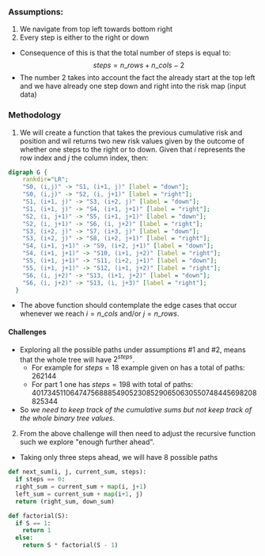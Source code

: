### Assumptions:
1. We navigate from top left towards bottom right
2. Every step is either to the right or down
- Consequence of this is that the total number of steps is equal to:
$$steps = n\_rows + n\_cols - 2$$
- The number 2 takes into account the fact the already start at the top left and we have already one step down and right into the risk map (input data)

### Methodology
1. We will create a function that takes the previous cumulative risk and position and wil returns two new risk values given by the outcome of whether one steps to the right or to down. Given that $i$ represents the row index and $j$ the column index, then:
```dot
digraph G {
    rankdir="LR";
    "S0, (i,j)" -> "S1, (i+1, j)" [label = "down"];
    "S0, (i,j)" -> "S2, (i, j+1)" [label = "right"];
    "S1, (i+1, j)" -> "S3, (i+2, j)" [label = "down"];
    "S1, (i+1, j)" -> "S4, (i+1, j+1)" [label = "right"];
    "S2, (i, j+1)" -> "S5, (i+1, j+1)" [label = "down"];
    "S2, (i, j+1)" -> "S6, (i, j+2)" [label = "right"];
    "S3, (i+2, j)" -> "S7, (i+3, j)" [label = "down"];
    "S3, (i+2, j)" -> "S8, (i+2, j+1)" [label = "right"];
    "S4, (i+1, j+1)" -> "S9, (i+2, j+1)" [label = "down"];
    "S4, (i+1, j+1)" -> "S10, (i+1, j+2)" [label = "right"];
    "S5, (i+1, j+1)" -> "S11, (i+2, j+1)" [label = "down"];
    "S5, (i+1, j+1)" -> "S12, (i+1, j+2)" [label = "right"];
    "S6, (i, j+2)" -> "S13, (i+1, j+2)" [label = "down"];
    "S6, (i, j+2)" -> "S13, (i, j+3)" [label = "right"];
  }
```
- The above function should contemplate the edge cases that occur whenever we reach $i=n\_cols$ and/or $j=n\_rows$.
#### Challenges
- Exploring all the possible paths under assumptions \#1 and \#2, means that the whole tree will have $2^{steps}$.
  - For example for $steps=18$ example given on has a total of paths: $262144$
  - For part 1 one has $steps=198$ with total of paths: $401734511064747568885490523085290650630550748445698208825344$
- So _we need to keep track of the cumulative sums but not keep track of the whole binary tree values_.

2. From the above challenge will then need to adjust the recursive function such we explore "enough further ahead".
- Taking only three steps ahead, we will have 8 possible paths
```python
def next_sum(i, j, current_sum, steps):
  if steps == 0:
  right_sum = current_sum + map(i, j+1)
  left_sum = current_sum + map(i+1, j)
  return (right_sum, down_sum)
```

```python
def factorial(S):
  if S == 1:
    return 1
  else:
    return S * factorial(S - 1)
```
